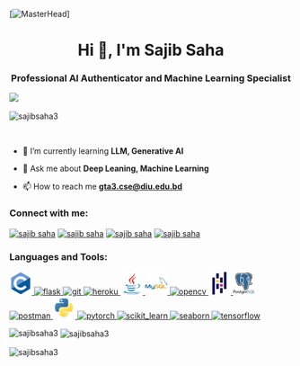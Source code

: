 [![MasterHead](https://www.google.com/imgres?imgurl=https%3A%2F%2Fmedia.licdn.com%2Fdms%2Fimage%2FD5612AQHu0KtBfwhzCw%2Farticle-cover_image-shrink_720_1280%2F0%2F1707276129386%3Fe%3D2147483647%26v%3Dbeta%26t%3DD__TC4PYxlEpUlGOkmHAZJFm3ejyIsgWsOc0TWNvtYY&tbnid=V1YsBKEzIIv76M&vet=10CAIQxiAoAGoXChMIqIKw0puYhwMVAAAAAB0AAAAAEBw..i&imgrefurl=https%3A%2F%2Fwww.linkedin.com%2Fpulse%2Fcan-ai-learn-like-child-unlocking-power-deep-learning-torres-idxnc&docid=AGH0mrkMe9k3LM&w=1055&h=720&itg=1&q=animated%20image%20programming%20machine%20learning%20&ved=0CAIQxiAoAGoXChMIqIKw0puYhwMVAAAAAB0AAAAAEBw)]
<h1 align="center">Hi 👋, I'm Sajib Saha</h1>
<h3 align="center">Professional AI Authenticator and Machine Learning Specialist</h3>

<img  src= "https://cdn.dribbble.com/users/1162077/screenshots/3848914/programmer.gif"/>

<p align="left"> <img src="https://komarev.com/ghpvc/?username=sajibsaha3&label=Profile%20views&color=0e75b6&style=flat" alt="sajibsaha3" /> </p>

<p align="left"> <a href="https://twitter.com/" target="blank"><img src="https://img.shields.io/twitter/follow/?logo=twitter&style=for-the-badge" alt="" /></a> </p>

- 🌱 I’m currently learning **LLM, Generative AI**

- 💬 Ask me about **Deep Leaning, Machine Learning**

- 📫 How to reach me **gta3.cse@diu.edu.bd**

<h3 align="left">Connect with me:</h3>
<p align="left">
<a href="https://linkedin.com/in/sajib saha" target="blank"><img align="center" src="https://raw.githubusercontent.com/rahuldkjain/github-profile-readme-generator/master/src/images/icons/Social/linked-in-alt.svg" alt="sajib saha" height="30" width="40" /></a>
<a href="https://kaggle.com/sajib saha" target="blank"><img align="center" src="https://raw.githubusercontent.com/rahuldkjain/github-profile-readme-generator/master/src/images/icons/Social/kaggle.svg" alt="sajib saha" height="30" width="40" /></a>
<a href="https://fb.com/sajib saha" target="blank"><img align="center" src="https://raw.githubusercontent.com/rahuldkjain/github-profile-readme-generator/master/src/images/icons/Social/facebook.svg" alt="sajib saha" height="30" width="40" /></a>
<a href="https://instagram.com/sajib saha" target="blank"><img align="center" src="https://raw.githubusercontent.com/rahuldkjain/github-profile-readme-generator/master/src/images/icons/Social/instagram.svg" alt="sajib saha" height="30" width="40" /></a>
</p>

<h3 align="left">Languages and Tools:</h3>
<p align="left"> <a href="https://www.cprogramming.com/" target="_blank" rel="noreferrer"> <img src="https://raw.githubusercontent.com/devicons/devicon/master/icons/c/c-original.svg" alt="c" width="40" height="40"/> </a> <a href="https://flask.palletsprojects.com/" target="_blank" rel="noreferrer"> <img src="https://www.vectorlogo.zone/logos/pocoo_flask/pocoo_flask-icon.svg" alt="flask" width="40" height="40"/> </a> <a href="https://git-scm.com/" target="_blank" rel="noreferrer"> <img src="https://www.vectorlogo.zone/logos/git-scm/git-scm-icon.svg" alt="git" width="40" height="40"/> </a> <a href="https://heroku.com" target="_blank" rel="noreferrer"> <img src="https://www.vectorlogo.zone/logos/heroku/heroku-icon.svg" alt="heroku" width="40" height="40"/> </a> <a href="https://www.java.com" target="_blank" rel="noreferrer"> <img src="https://raw.githubusercontent.com/devicons/devicon/master/icons/java/java-original.svg" alt="java" width="40" height="40"/> </a> <a href="https://www.mysql.com/" target="_blank" rel="noreferrer"> <img src="https://raw.githubusercontent.com/devicons/devicon/master/icons/mysql/mysql-original-wordmark.svg" alt="mysql" width="40" height="40"/> </a> <a href="https://opencv.org/" target="_blank" rel="noreferrer"> <img src="https://www.vectorlogo.zone/logos/opencv/opencv-icon.svg" alt="opencv" width="40" height="40"/> </a> <a href="https://pandas.pydata.org/" target="_blank" rel="noreferrer"> <img src="https://raw.githubusercontent.com/devicons/devicon/2ae2a900d2f041da66e950e4d48052658d850630/icons/pandas/pandas-original.svg" alt="pandas" width="40" height="40"/> </a> <a href="https://www.postgresql.org" target="_blank" rel="noreferrer"> <img src="https://raw.githubusercontent.com/devicons/devicon/master/icons/postgresql/postgresql-original-wordmark.svg" alt="postgresql" width="40" height="40"/> </a> <a href="https://postman.com" target="_blank" rel="noreferrer"> <img src="https://www.vectorlogo.zone/logos/getpostman/getpostman-icon.svg" alt="postman" width="40" height="40"/> </a> <a href="https://www.python.org" target="_blank" rel="noreferrer"> <img src="https://raw.githubusercontent.com/devicons/devicon/master/icons/python/python-original.svg" alt="python" width="40" height="40"/> </a> <a href="https://pytorch.org/" target="_blank" rel="noreferrer"> <img src="https://www.vectorlogo.zone/logos/pytorch/pytorch-icon.svg" alt="pytorch" width="40" height="40"/> </a> <a href="https://scikit-learn.org/" target="_blank" rel="noreferrer"> <img src="https://upload.wikimedia.org/wikipedia/commons/0/05/Scikit_learn_logo_small.svg" alt="scikit_learn" width="40" height="40"/> </a> <a href="https://seaborn.pydata.org/" target="_blank" rel="noreferrer"> <img src="https://seaborn.pydata.org/_images/logo-mark-lightbg.svg" alt="seaborn" width="40" height="40"/> </a> <a href="https://www.tensorflow.org" target="_blank" rel="noreferrer"> <img src="https://www.vectorlogo.zone/logos/tensorflow/tensorflow-icon.svg" alt="tensorflow" width="40" height="40"/> </a> </p>

<p><img align="left" src="https://github-readme-stats.vercel.app/api/top-langs?username=sajibsaha3&show_icons=true&locale=en&layout=compact" alt="sajibsaha3" /></p>

<p>&nbsp;<img align="center" src="https://github-readme-stats.vercel.app/api?username=sajibsaha3&show_icons=true&locale=en" alt="sajibsaha3" /></p>

<p><img align="center" src="https://github-readme-streak-stats.herokuapp.com/?user=sajibsaha3&" alt="sajibsaha3" /></p>
